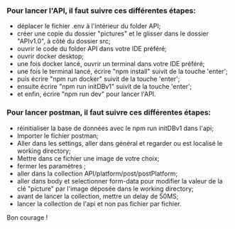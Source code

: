 ### Pour lancer l'API, il faut suivre ces différentes étapes:

- déplacer le fichier .env à l'intérieur du folder API;
- créer une copie du dossier "pictures" et le glisser dans le dossier "APIv1.0", à côté du dossier src;
- ouvrir le code du folder API dans votre IDE préféré;
- ouvrir docker desktop;
- une fois docker lancé, ouvrir un terminal dans votre IDE préféré;
- une fois le terminal lancé, écrire "npm install" suivit de la touche 'enter';
- puis écrire "npm run docker" suivit de la touche 'enter';
- ensuite écrire "npm run initDBv1" suivit de la touche 'enter';
- et enfin, écrire "npm run dev" pour lancer l'API.

### Pour lancer postman, il faut suivre ces différentes étapes: 

- réinitialiser la base de données avec le npm run initDBv1 dans l'api;
- Importer le fichier postman;
- Aller dans les settings, aller dans général et regarder ou est localisé le working directory;
- Mettre dans ce fichier une image de votre choix;
- fermer les paramètres ;
- aller dans la collection API/platform/post/postPlatform;
- aller dans body et selectionner form-data pour modifier la valeur de la clé "picture" par l'image déposée dans le working directory;
- avant de lancer la collection, mettre un delay de 50MS;
- lancer la collection de l'api et non pas fichier par fichier.

Bon courage !